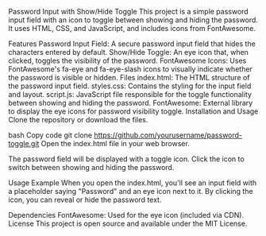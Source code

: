 Password Input with Show/Hide Toggle
This project is a simple password input field with an icon to toggle between showing and hiding the password. It uses HTML, CSS, and JavaScript, and includes icons from FontAwesome.

Features
Password Input Field: A secure password input field that hides the characters entered by default.
Show/Hide Toggle: An eye icon that, when clicked, toggles the visibility of the password.
FontAwesome Icons: Uses FontAwesome's fa-eye and fa-eye-slash icons to visually indicate whether the password is visible or hidden.
Files
index.html: The HTML structure of the password input field.
styles.css: Contains the styling for the input field and layout.
script.js: JavaScript file responsible for the toggle functionality between showing and hiding the password.
FontAwesome: External library to display the eye icons for password visibility toggle.
Installation and Usage
Clone the repository or download the files.

bash
Copy code
git clone https://github.com/yourusername/password-toggle.git
Open the index.html file in your web browser.

The password field will be displayed with a toggle icon. Click the icon to switch between showing and hiding the password.

Usage Example
When you open the index.html, you'll see an input field with a placeholder saying "Password" and an eye icon next to it. By clicking the icon, you can reveal or hide the password text.

Dependencies
FontAwesome: Used for the eye icon (included via CDN).
License
This project is open source and available under the MIT License.
